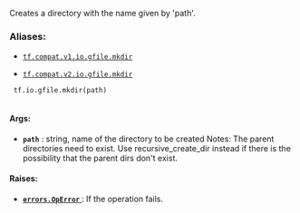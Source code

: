 Creates a directory with the name given by 'path'.



### Aliases:

- [ `tf.compat.v1.io.gfile.mkdir` ](/api_docs/python/tf/io/gfile/mkdir)

- [ `tf.compat.v2.io.gfile.mkdir` ](/api_docs/python/tf/io/gfile/mkdir)



```
 tf.io.gfile.mkdir(path)
 
```



#### Args:

- **`path`** : string, name of the directory to be created
Notes: The parent directories need to exist. Use recursive_create_dir instead
if there is the possibility that the parent dirs don't exist.



#### Raises:

- **[ `errors.OpError` ](/api_docs/python/tf/errors/OpError)** : If the operation fails.

